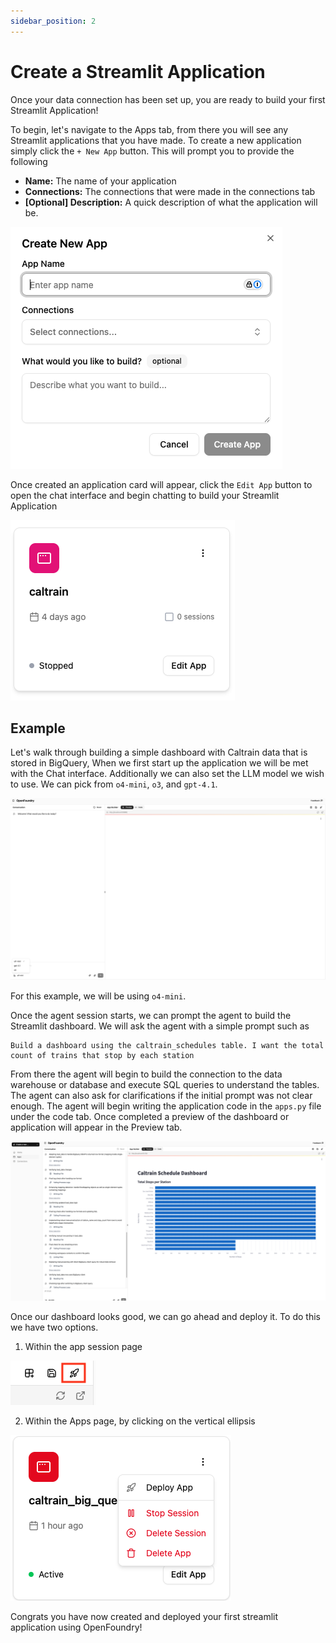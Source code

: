 ```yaml
---
sidebar_position: 2
---
```


# Create a Streamlit Application

Once your data connection has been set up, you are ready to build your first Streamlit Application!

To begin, let's navigate to the Apps tab, from there you will see any Streamlit applications that you have made. To create a new application
simply click the `+ New App` button. This will prompt you to provide the following

- **Name:** The name of your application
- **Connections:** The connections that were made in the connections tab
- **[Optional] Description:** A quick description of what the application will be.

![new_application](/img/new-application.png)

Once created an application card will appear, click the `Edit App` button to open the chat interface and begin chatting to build your Streamlit Application

![application-card](/img/application-card.png)


## Example
Let's walk through building a simple dashboard with Caltrain data that is stored in BigQuery, When we first start up the application we will be met with the Chat interface. Additionally we can also set the LLM model we wish to use.
We can pick from `o4-mini`, `o3`, and `gpt-4.1`.

![app-start](/img/app-start.png)

For this example, we will be using `o4-mini`.

Once the agent session starts, we can prompt the agent to build the Streamlit dashboard. We will ask the agent with a simple prompt such as
```
Build a dashboard using the caltrain_schedules table. I want the total count of trains that stop by each station
```

From there the agent will begin to build the connection to the data warehouse or database and execute SQL queries to understand the tables.
The agent can also ask for clarifications if the initial prompt was not clear enough. The agent will begin writing the application code in the `apps.py` file under the code tab.
Once completed a preview of the dashboard or application will appear in the Preview tab.

![caltrain-app-preview](/img/app-preview-caltrain.png)


Once our dashboard looks good, we can go ahead and deploy it. To do this we have two options.

1. Within the app session page

![deployment_option1](/img/deployment1.png)

2. Within the Apps page, by clicking on the vertical ellipsis

![deployment_option2](/img/deployment2.png)


Congrats you have now created and deployed your first streamlit application using OpenFoundry!
